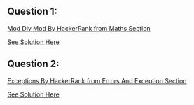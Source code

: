 Question 1:
------------
[Mod Div Mod By HackerRank from Maths Section](https://www.hackerrank.com/challenges/python-mod-divmod/problem)

[See Solution Here](https://github.com/Avi-1996/100DaysCodeChallenge/blob/master/100DayCode/Day50/Ques1.py)

Question 2:
------------
[Exceptions By HackerRank from Errors And Exception Section](https://www.hackerrank.com/challenges/exceptions/problem)

[See Solution Here](https://github.com/Avi-1996/100DaysCodeChallenge/blob/master/100DayCode/Day50/Ques2.py)
